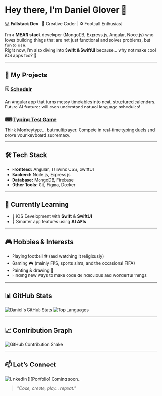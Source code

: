 # Hey there, I'm Daniel Glover 👋

💻 **Fullstack Dev** | 🎨 Creative Coder | ⚽ Football Enthusiast

I’m a **MEAN stack** developer (MongoDB, Express.js, Angular, Node.js) who loves building things that are not just functional and solves problems, but fun to use.  
Right now, I’m also diving into **Swift & SwiftUI** because… why not make cool iOS apps too? 📱

---

## 🚀 My Projects

### 🗓 [Schedulr](https://github.com/Glover69/Schedulr)
An Angular app that turns messy timetables into neat, structured calendars. Future AI features will even understand natural language schedules!

### ⌨ [Typing Test Game](https://github.com/Glover69/typing-test-game)
Think Monkeytype… but multiplayer. Compete in real-time typing duels and prove your keyboard supremacy.

---

## 🛠 Tech Stack
- **Frontend:** Angular, Tailwind CSS, SwiftUI
- **Backend:** Node.js, Express.js
- **Database:** MongoDB, Firebase
- **Other Tools:** Git, Figma, Docker

---

## 🎯 Currently Learning
- 📱 iOS Development with **Swift** & **SwiftUI**
- 🤖 Smarter app features using **AI APIs**

---

## 🎮 Hobbies & Interests
- Playing football ⚽ (and watching it religiously)
- Gaming 🎮 (mainly FPS, sports sims, and the occasional FIFA)
- Painting & drawing 🎨
- Finding new ways to make code do ridiculous and wonderful things

---

## 📊 GitHub Stats
![Daniel's GitHub Stats](https://github-readme-stats.vercel.app/api?username=Glover69&show_icons=true&theme=tokyonight)
![Top Languages](https://github-readme-stats.vercel.app/api/top-langs/?username=Glover69&layout=compact&theme=tokyonight)

---

## 📈 Contribution Graph
![GitHub Contribution Snake](https://github.com/Glover69/Glover69/blob/output/github-contribution-grid-snake.svg)

---

## 📫 Let’s Connect
[![LinkedIn](https://img.shields.io/badge/LinkedIn-0077B5?style=flat-square&logo=linkedin&logoColor=white)](https://linkedin.com/in/daniel-glover)
[![Portfolio] Coming soon...

> _"Code, create, play… repeat."_  
